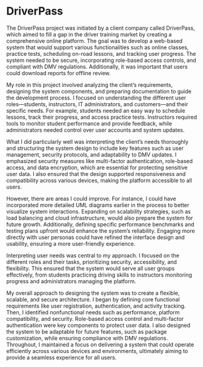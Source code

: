 # DriverPass
The DriverPass project was initiated by a client company called DriverPass, which aimed to fill a gap in the driver training market by creating a comprehensive online platform. The goal was to develop a web-based system that would support various functionalities such as online classes, practice tests, scheduling on-road lessons, and tracking user progress. The system needed to be secure, incorporating role-based access controls, and compliant with DMV regulations. Additionally, it was important that users could download reports for offline review.

My role in this project involved analyzing the client’s requirements, designing the system components, and preparing documentation to guide the development process. I focused on understanding the different user roles—students, instructors, IT administrators, and customers—and their specific needs. For example, students needed an easy way to schedule lessons, track their progress, and access practice tests. Instructors required tools to monitor student performance and provide feedback, while administrators needed control over user accounts and system updates.

What I did particularly well was interpreting the client’s needs thoroughly and structuring the system design to include key features such as user management, security protocols, and adaptability to DMV updates. I emphasized security measures like multi-factor authentication, role-based access, and data encryption, which are essential for protecting sensitive user data. I also ensured that the design supported responsiveness and compatibility across various devices, making the platform accessible to all users.

However, there are areas I could improve. For instance, I could have incorporated more detailed UML diagrams earlier in the process to better visualize system interactions. Expanding on scalability strategies, such as load balancing and cloud infrastructure, would also prepare the system for future growth. Additionally, defining specific performance benchmarks and testing plans upfront would enhance the system’s reliability. Engaging more directly with user personas could have refined the interface design and usability, ensuring a more user-friendly experience.

Interpreting user needs was central to my approach. I focused on the different roles and their tasks, prioritizing security, accessibility, and flexibility. This ensured that the system would serve all user groups effectively, from students practicing driving skills to instructors monitoring progress and administrators managing the platform.

My overall approach to designing the system was to create a flexible, scalable, and secure architecture. I began by defining core functional requirements like user registration, authentication, and activity tracking. Then, I identified nonfunctional needs such as performance, platform compatibility, and security. Role-based access control and multi-factor authentication were key components to protect user data. I also designed the system to be adaptable for future features, such as package customization, while ensuring compliance with DMV regulations. Throughout, I maintained a focus on delivering a system that could operate efficiently across various devices and environments, ultimately aiming to provide a seamless experience for all users.
